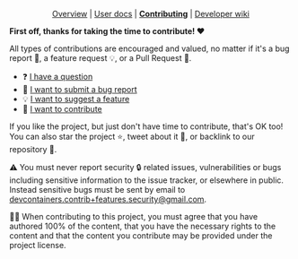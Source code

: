 <div align="center">

[Overview](https://github.com/devcontainers-contrib/features#readme)
| [User docs](https://github.com/devcontainers-contrib/features#usage)
| **[Contributing](https://github.com/devcontainers-contrib/features/blob/main/CONTRIBUTING.md)**
| [Developer wiki](https://github.com/devcontainers-contrib/features/wiki)

</div>

**First off, thanks for taking the time to contribute! ❤️**

All types of contributions are encouraged and valued, no matter if it's a bug report 🐛, a feature request 💡, or a Pull Request 🚀.

- ❓ [I have a question](https://github.com/devcontainers-contrib/features/discussions/new?category=q-a)
- 🐛 [I want to submit a bug report](https://github.com/devcontainers-contrib/features/issues/new)
- 💡 [I want to suggest a feature](https://github.com/devcontainers-contrib/features/issues/new)
- 🚀 [I want to contribute](https://github.com/devcontainers-contrib/features/wiki)

If you like the project, but just don't have time to contribute, that's OK too! You can also star the project ⭐, tweet about it 💬, or backlink to our repository 🔗.

⚠️ You must never report security 🔒 related issues, vulnerabilities or bugs
including sensitive information to the issue tracker, or elsewhere in public.
Instead sensitive bugs must be sent by email to <devcontainers.contrib+features.security@gmail.com>.

👩‍⚖️ When contributing to this project, you must agree that you have authored 100%
of the content, that you have the necessary rights to the content and that the
content you contribute may be provided under the project license.
